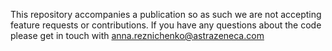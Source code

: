 This repository accompanies a publication so as such we are not accepting feature requests or contributions. If you have any questions about the code please get in touch with anna.reznichenko@astrazeneca.com
